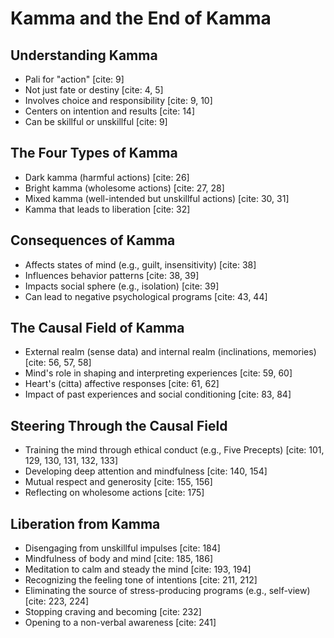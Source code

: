 # Kamma and the End of Kamma

## Understanding Kamma
* Pali for "action" [cite: 9]
* Not just fate or destiny [cite: 4, 5]
* Involves choice and responsibility [cite: 9, 10]
* Centers on intention and results [cite: 14]
* Can be skillful or unskillful [cite: 9]

## The Four Types of Kamma
* Dark kamma (harmful actions) [cite: 26]
* Bright kamma (wholesome actions) [cite: 27, 28]
* Mixed kamma (well-intended but unskillful actions) [cite: 30, 31]
* Kamma that leads to liberation [cite: 32]

## Consequences of Kamma
* Affects states of mind (e.g., guilt, insensitivity) [cite: 38]
* Influences behavior patterns [cite: 38, 39]
* Impacts social sphere (e.g., isolation) [cite: 39]
* Can lead to negative psychological programs [cite: 43, 44]

## The Causal Field of Kamma
* External realm (sense data) and internal realm (inclinations, memories) [cite: 56, 57, 58]
* Mind's role in shaping and interpreting experiences [cite: 59, 60]
* Heart's (citta) affective responses [cite: 61, 62]
* Impact of past experiences and social conditioning [cite: 83, 84]

## Steering Through the Causal Field
* Training the mind through ethical conduct (e.g., Five Precepts) [cite: 101, 129, 130, 131, 132, 133]
* Developing deep attention and mindfulness [cite: 140, 154]
* Mutual respect and generosity [cite: 155, 156]
* Reflecting on wholesome actions [cite: 175]

## Liberation from Kamma
* Disengaging from unskillful impulses [cite: 184]
* Mindfulness of body and mind [cite: 185, 186]
* Meditation to calm and steady the mind [cite: 193, 194]
* Recognizing the feeling tone of intentions [cite: 211, 212]
* Eliminating the source of stress-producing programs (e.g., self-view) [cite: 223, 224]
* Stopping craving and becoming [cite: 232]
* Opening to a non-verbal awareness [cite: 241]